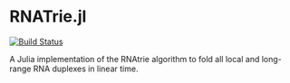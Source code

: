 # RNATrie.jl

[![Build Status](https://travis-ci.com/timbitz/RNATrie.jl.svg?token=R7mZheNGhsReQ7hn2gdf&branch=master)](https://travis-ci.com/timbitz/RNATrie.jl)

A Julia implementation of the RNAtrie algorithm to fold all local and long-range RNA duplexes in linear time.
